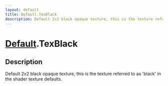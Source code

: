 ```yaml
---
layout: default
title: Default.TexBlack
description: Default 2x2 black opaque texture, this is the texture referred to as 'black' in the shader texture defaults.
---
```

# [Default]({{site.url}}/Pages/Reference/Default.html).TexBlack

## Description
Default 2x2 black opaque texture, this is the texture
referred to as 'black' in the shader texture defaults.

